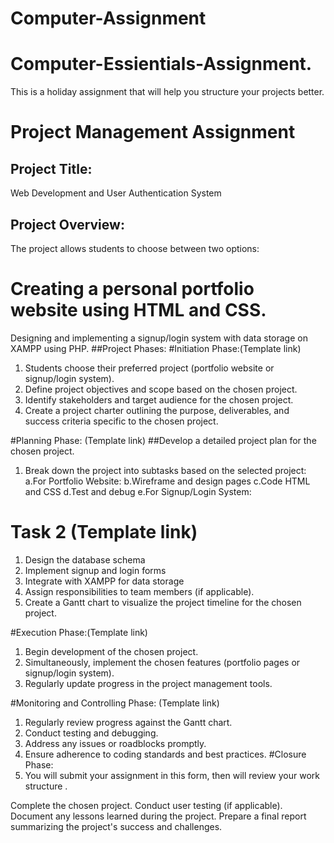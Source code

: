 # Computer-Assignment
# Computer-Essientials-Assignment.
This is a holiday assignment that will help you structure your projects better.
 # Project Management Assignment
## Project Title: 
Web Development and User Authentication System
## Project Overview:
The project allows students to choose between two options:

# Creating a personal portfolio website using HTML and CSS.
Designing and implementing a signup/login system with data storage on XAMPP using PHP.
##Project Phases:
#Initiation Phase:(Template link)

1. Students choose their preferred project (portfolio website or signup/login system).
2. Define project objectives and scope based on the chosen project.
3. Identify stakeholders and target audience for the chosen project.
4. Create a project charter outlining the purpose, deliverables, and success criteria specific to the chosen project.
   
#Planning Phase: (Template link)
##Develop a detailed project plan for the chosen project.
1. Break down the project into subtasks based on the selected project:
a.For Portfolio Website:
b.Wireframe and design pages
c.Code HTML and CSS
d.Test and debug
e.For Signup/Login System:

# Task 2 (Template link)
1. Design the database schema
2. Implement signup and login forms
3. Integrate with XAMPP for data storage
4. Assign responsibilities to team members (if applicable).
5. Create a Gantt chart to visualize the project timeline for the chosen project.
   
#Execution Phase:(Template link)

1. Begin development of the chosen project.
2. Simultaneously, implement the chosen features (portfolio pages or signup/login system).
3. Regularly update progress in the project management tools.

#Monitoring and Controlling Phase: (Template link)

1. Regularly review progress against the Gantt chart.
2. Conduct testing and debugging.
3. Address any issues or roadblocks promptly.
4. Ensure adherence to coding standards and best practices.
#Closure Phase:
1. You will submit your assignment in this form, then will review your work structure .


Complete the chosen project.
Conduct user testing (if applicable).
Document any lessons learned during the project.
Prepare a final report summarizing the project's success and challenges.
